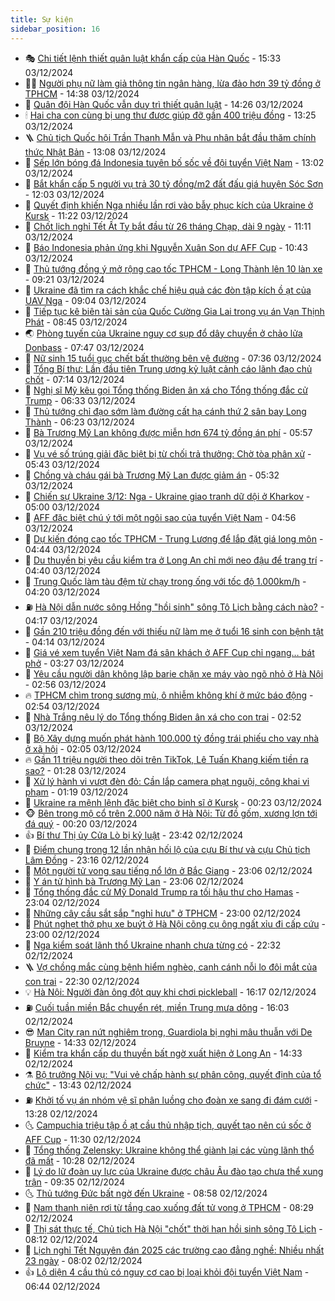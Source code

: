 ```yaml
---
title: Sự kiện
sidebar_position: 16
---
```


<!-- dantri-su-kien:START -->
- 🎭 [Chi tiết lệnh thiết quân luật khẩn cấp của Hàn Quốc](https://dantri.com.vn/the-gioi/chi-tiet-lenh-thiet-quan-luat-khan-cap-cua-han-quoc-20241203222432858.htm) - 15:33 03/12/2024
- 👨‍🏫 [Người phụ nữ làm giả thông tin ngân hàng, lừa đảo hơn 39 tỷ đồng ở TPHCM](https://dantri.com.vn/phap-luat/nguoi-phu-nu-lam-gia-thong-tin-ngan-hang-lua-dao-hon-39-ty-dong-o-tphcm-20241203200342510.htm) - 14:38 03/12/2024
- 🌮 [Quân đội Hàn Quốc vẫn duy trì thiết quân luật](https://dantri.com.vn/the-gioi/quan-doi-han-quoc-van-duy-tri-thiet-quan-luat-20241203211539457.htm) - 14:26 03/12/2024
- 🕯 [Hai cha con cùng bị ung thư được giúp đỡ gần 400 triệu đồng](https://dantri.com.vn/tam-long-nhan-ai/hai-cha-con-cung-bi-ung-thu-duoc-giup-do-gan-400-trieu-dong-20241203150202615.htm) - 13:25 03/12/2024
- 🪜 [Chủ tịch Quốc hội Trần Thanh Mẫn và Phu nhân bắt đầu thăm chính thức Nhật Bản](https://dantri.com.vn/xa-hoi/chu-tich-quoc-hoi-tran-thanh-man-va-phu-nhan-bat-dau-tham-chinh-thuc-nhat-ban-20241203200718126.htm) - 13:08 03/12/2024
- 🐘 [Sếp lớn bóng đá Indonesia tuyên bố sốc về đội tuyển Việt Nam](https://dantri.com.vn/the-thao/sep-lon-bong-da-indonesia-tuyen-bo-soc-ve-doi-tuyen-viet-nam-20241203195839828.htm) - 13:02 03/12/2024
- 🤔 [Bắt khẩn cấp 5 người vụ trả 30 tỷ đồng/m2 đất đấu giá huyện Sóc Sơn](https://dantri.com.vn/phap-luat/bat-khan-cap-5-nguoi-vu-tra-30-ty-dongm2-dat-dau-gia-huyen-soc-son-20241203190325768.htm) - 12:03 03/12/2024
- 🧠 [Quyết định khiến Nga nhiều lần rơi vào bẫy phục kích của Ukraine ở Kursk](https://dantri.com.vn/the-gioi/quyet-dinh-khien-nga-nhieu-lan-roi-vao-bay-phuc-kich-cua-ukraine-o-kursk-20241203175030246.htm) - 11:22 03/12/2024
- 📝 [Chốt lịch nghỉ Tết Ất Tỵ bắt đầu từ 26 tháng Chạp, dài 9 ngày](https://dantri.com.vn/lao-dong-viec-lam/chot-lich-nghi-tet-at-ty-bat-dau-tu-26-thang-chap-dai-9-ngay-20241203170124017.htm) - 11:11 03/12/2024
- 🦏 [Báo Indonesia phản ứng khi Nguyễn Xuân Son dự AFF Cup](https://dantri.com.vn/the-thao/bao-indonesia-phan-ung-khi-nguyen-xuan-son-du-aff-cup-20241203173513597.htm) - 10:43 03/12/2024
- 🥰 [Thủ tướng đồng ý mở rộng cao tốc TPHCM - Long Thành lên 10 làn xe](https://dantri.com.vn/xa-hoi/thu-tuong-dong-y-mo-rong-cao-toc-tphcm-long-thanh-len-10-lan-xe-20241203161210025.htm) - 09:21 03/12/2024
- 🤗 [Ukraine đã tìm ra cách khắc chế hiệu quả các đòn tập kích ồ ạt của UAV Nga](https://dantri.com.vn/the-gioi/ukraine-da-tim-ra-cach-khac-che-hieu-qua-cac-don-tap-kich-o-at-cua-uav-nga-20241203143136040.htm) - 09:04 03/12/2024
- 🌈 [Tiếp tục kê biên tài sản của Quốc Cường Gia Lai trong vụ án Vạn Thịnh Phát](https://dantri.com.vn/phap-luat/tiep-tuc-ke-bien-tai-san-cua-quoc-cuong-gia-lai-trong-vu-an-van-thinh-phat-20241203140330061.htm) - 08:45 03/12/2024
- 🌏 [Phòng tuyến của Ukraine nguy cơ sụp đổ dây chuyền ở chảo lửa Donbass](https://dantri.com.vn/the-gioi/phong-tuyen-cua-ukraine-nguy-co-sup-do-day-chuyen-o-chao-lua-donbass-20241203135354447.htm) - 07:47 03/12/2024
- 💄 [Nữ sinh 15 tuổi gục chết bất thường bên vệ đường](https://dantri.com.vn/phap-luat/nu-sinh-15-tuoi-guc-chet-bat-thuong-ben-ve-duong-20241203141450180.htm) - 07:36 03/12/2024
- 👺 [Tổng Bí thư: Lần đầu tiên Trung ương kỷ luật cảnh cáo lãnh đạo chủ chốt](https://dantri.com.vn/xa-hoi/tong-bi-thu-lan-dau-tien-trung-uong-ky-luat-canh-cao-lanh-dao-chu-chot-20241203093055405.htm) - 07:14 03/12/2024
- 👹 [Nghị sĩ Mỹ kêu gọi Tổng thống Biden ân xá cho Tổng thống đắc cử Trump](https://dantri.com.vn/the-gioi/nghi-si-my-keu-goi-tong-thong-biden-an-xa-cho-tong-thong-dac-cu-trump-20241203121537342.htm) - 06:33 03/12/2024
- 🌊 [Thủ tướng chỉ đạo sớm làm đường cất hạ cánh thứ 2 sân bay Long Thành](https://dantri.com.vn/xa-hoi/thu-tuong-chi-dao-som-lam-duong-cat-ha-canh-thu-2-san-bay-long-thanh-20241203124936748.htm) - 06:23 03/12/2024
- 🤠 [Bà Trương Mỹ Lan không được miễn hơn 674 tỷ đồng án phí](https://dantri.com.vn/phap-luat/ba-truong-my-lan-khong-duoc-mien-hon-674-ty-dong-an-phi-20241203122405400.htm) - 05:57 03/12/2024
- 🎊 [Vụ vé số trúng giải đặc biệt bị từ chối trả thưởng: Chờ tòa phân xử](https://dantri.com.vn/xa-hoi/vu-ve-so-trung-giai-dac-biet-bi-tu-choi-tra-thuong-cho-toa-phan-xu-20241203121152502.htm) - 05:43 03/12/2024
- 🐘 [Chồng và cháu gái bà Trương Mỹ Lan được giảm án](https://dantri.com.vn/phap-luat/chong-va-chau-gai-ba-truong-my-lan-duoc-giam-an-20241202102901256.htm) - 05:32 03/12/2024
- 💂 [Chiến sự Ukraine 3/12: Nga - Ukraine giao tranh dữ dội ở Kharkov](https://dantri.com.vn/the-gioi/chien-su-ukraine-312-nga-ukraine-giao-tranh-du-doi-o-kharkov-20241203095139409.htm) - 05:00 03/12/2024
- 👹 [AFF đặc biệt chú ý tới một ngôi sao của tuyển Việt Nam](https://dantri.com.vn/the-thao/aff-dac-biet-chu-y-toi-mot-ngoi-sao-cua-tuyen-viet-nam-20241203113527455.htm) - 04:56 03/12/2024
- 🦒 [Dự kiến đóng cao tốc TPHCM - Trung Lương để lắp đặt giá long môn](https://dantri.com.vn/xa-hoi/du-kien-dong-cao-toc-tphcm-trung-luong-de-lap-dat-gia-long-mon-20241203113546722.htm) - 04:44 03/12/2024
- 🗽 [Du thuyền bị yêu cầu kiểm tra ở Long An chỉ mới neo đậu để trang trí](https://dantri.com.vn/xa-hoi/du-thuyen-bi-yeu-cau-kiem-tra-o-long-an-chi-moi-neo-dau-de-trang-tri-20241203112634045.htm) - 04:40 03/12/2024
- 💄 [Trung Quốc làm tàu đệm từ chạy trong ống với tốc độ 1.000km/h](https://dantri.com.vn/khoa-hoc-cong-nghe/trung-quoc-lam-tau-dem-tu-chay-trong-ong-voi-toc-do-1000kmh-20241203080533375.htm) - 04:20 03/12/2024
- ⛽️ [Hà Nội dẫn nước sông Hồng &quot;hồi sinh&quot; sông Tô Lịch bằng cách nào?](https://dantri.com.vn/xa-hoi/ha-noi-dan-nuoc-song-hong-hoi-sinh-song-to-lich-bang-cach-nao-20241203110454245.htm) - 04:17 03/12/2024
- 🥷 [Gần 210 triệu đồng đến với thiếu nữ làm mẹ ở tuổi 16 sinh con bệnh tật](https://dantri.com.vn/tam-long-nhan-ai/gan-210-trieu-dong-den-voi-thieu-nu-lam-me-o-tuoi-16-sinh-con-benh-tat-20241203065915563.htm) - 04:14 03/12/2024
- 🤖 [Giá vé xem tuyển Việt Nam đá sân khách ở AFF Cup chỉ ngang… bát phở](https://dantri.com.vn/the-thao/gia-ve-xem-tuyen-viet-nam-da-san-khach-o-aff-cup-chi-ngang-bat-pho-20241203102704300.htm) - 03:27 03/12/2024
- 🌊 [Yêu cầu người dân không lập barie chặn xe máy vào ngõ nhỏ ở Hà Nội](https://dantri.com.vn/doi-song/yeu-cau-nguoi-dan-khong-lap-barie-chan-xe-may-vao-ngo-nho-o-ha-noi-20241203093948324.htm) - 02:56 03/12/2024
- 🔥 [TPHCM chìm trong sương mù, ô nhiễm không khí ở mức báo động](https://dantri.com.vn/xa-hoi/tphcm-chim-trong-suong-mu-o-nhiem-khong-khi-o-muc-bao-dong-20241202232440849.htm) - 02:54 03/12/2024
- 🦏 [Nhà Trắng nêu lý do Tổng thống Biden ân xá cho con trai](https://dantri.com.vn/the-gioi/nha-trang-neu-ly-do-tong-thong-biden-an-xa-cho-con-trai-20241203074051445.htm) - 02:52 03/12/2024
- 🐘 [Bộ Xây dựng muốn phát hành 100.000 tỷ đồng trái phiếu cho vay nhà ở xã hội](https://dantri.com.vn/bat-dong-san/bo-xay-dung-muon-phat-hanh-100000-ty-dong-trai-phieu-cho-vay-nha-o-xa-hoi-20241203012455969.htm) - 02:05 03/12/2024
- 🔥 [Gần 11 triệu người theo dõi trên TikTok, Lê Tuấn Khang kiếm tiền ra sao?](https://dantri.com.vn/kinh-doanh/gan-11-trieu-nguoi-theo-doi-tren-tiktok-le-tuan-khang-kiem-tien-ra-sao-20241202235959057.htm) - 01:28 03/12/2024
- 💼 [Xử lý hành vi vượt đèn đỏ: Cần lắp camera phạt nguội, công khai vi phạm](https://dantri.com.vn/xa-hoi/xu-ly-hanh-vi-vuot-den-do-can-lap-camera-phat-nguoi-cong-khai-vi-pham-20241202230348303.htm) - 01:19 03/12/2024
- 🚀 [Ukraine ra mệnh lệnh đặc biệt cho binh sĩ ở Kursk](https://dantri.com.vn/the-gioi/ukraine-ra-menh-lenh-dac-biet-cho-binh-si-o-kursk-20241203065921143.htm) - 00:23 03/12/2024
- 🐵 [Bên trong mộ cổ trên 2.000 năm ở Hà Nội: Từ đồ gốm, xương lợn tới đá quý](https://dantri.com.vn/doi-song/ben-trong-mo-co-tren-2000-nam-o-ha-noi-tu-do-gom-xuong-lon-toi-da-quy-20241202152446379.htm) - 00:20 03/12/2024
- 👍 [Bí thư Thị ủy Cửa Lò bị kỷ luật](https://dantri.com.vn/xa-hoi/bi-thu-thi-uy-cua-lo-bi-ky-luat-20241202224326774.htm) - 23:42 02/12/2024
- 🚦 [Điểm chung trong 12 lần nhận hối lộ của cựu Bí thư và cựu Chủ tịch Lâm Đồng](https://dantri.com.vn/phap-luat/diem-chung-trong-12-lan-nhan-hoi-lo-cua-cuu-bi-thu-va-cuu-chu-tich-lam-dong-20241202234749267.htm) - 23:16 02/12/2024
- 🥸 [Một người tử vong sau tiếng nổ lớn ở Bắc Giang](https://dantri.com.vn/xa-hoi/mot-nguoi-tu-vong-sau-tieng-no-lon-o-bac-giang-20241203000431714.htm) - 23:06 02/12/2024
- 🥷 [Y án tử hình bà Trương Mỹ Lan](https://dantri.com.vn/phap-luat/y-an-tu-hinh-ba-truong-my-lan-20241202195727373.htm) - 23:06 02/12/2024
- 🤡 [Tổng thống đắc cử Mỹ Donald Trump ra tối hậu thư cho Hamas](https://dantri.com.vn/the-gioi/tong-thong-dac-cu-my-donald-trump-ra-toi-hau-thu-cho-hamas-20241203055727509.htm) - 23:04 02/12/2024
- 🥳 [Những cây cầu sắt sắp &quot;nghỉ hưu&quot; ở TPHCM](https://dantri.com.vn/xa-hoi/nhung-cay-cau-sat-sap-nghi-huu-o-tphcm-20241130153621037.htm) - 23:00 02/12/2024
- 🤩 [Phút nghẹt thở phụ xe buýt ở Hà Nội cõng cụ ông ngất xỉu đi cấp cứu](https://dantri.com.vn/lao-dong-viec-lam/phut-nghet-tho-phu-xe-buyt-o-ha-noi-cong-cu-ong-ngat-xiu-di-cap-cuu-20241202172401521.htm) - 23:00 02/12/2024
- 🎡 [Nga kiểm soát lãnh thổ Ukraine nhanh chưa từng có](https://dantri.com.vn/the-gioi/nga-kiem-soat-lanh-tho-ukraine-nhanh-chua-tung-co-20241203052039636.htm) - 22:32 02/12/2024
- 🪜 [Vợ chồng mắc cùng bệnh hiểm nghèo, canh cánh nỗi lo đôi mắt của con trai](https://dantri.com.vn/tam-long-nhan-ai/vo-chong-mac-cung-benh-hiem-ngheo-canh-canh-noi-lo-doi-mat-cua-con-trai-20241202063237616.htm) - 22:30 02/12/2024
- 💡 [Hà Nội: Người đàn ông đột quỵ khi chơi pickleball](https://dantri.com.vn/suc-khoe/ha-noi-nguoi-dan-ong-dot-quy-khi-choi-pickleball-20241202231324005.htm) - 16:17 02/12/2024
- ⛽️ [Cuối tuần miền Bắc chuyển rét, miền Trung mưa dông](https://dantri.com.vn/xa-hoi/cuoi-tuan-mien-bac-chuyen-ret-mien-trung-mua-dong-20241202225522923.htm) - 16:03 02/12/2024
- 😎 [Man City rạn nứt nghiêm trọng, Guardiola bị nghi mâu thuẫn với De Bruyne](https://dantri.com.vn/the-thao/man-city-ran-nut-nghiem-trong-guardiola-bi-nghi-mau-thuan-voi-de-bruyne-20241202213304756.htm) - 14:33 02/12/2024
- 🗽 [Kiểm tra khẩn cấp du thuyền bất ngờ xuất hiện ở Long An](https://dantri.com.vn/xa-hoi/kiem-tra-khan-cap-du-thuyen-bat-ngo-xuat-hien-o-long-an-20241202205926595.htm) - 14:33 02/12/2024
- ⚗️ [Bộ trưởng Nội vụ: &quot;Vui vẻ chấp hành sự phân công, quyết định của tổ chức&quot;](https://dantri.com.vn/xa-hoi/bo-truong-noi-vu-vui-ve-chap-hanh-su-phan-cong-quyet-dinh-cua-to-chuc-20241202202858611.htm) - 13:43 02/12/2024
- ⛽️ [Khởi tố vụ án nhóm vệ sĩ phân luồng cho đoàn xe sang đi đám cưới](https://dantri.com.vn/phap-luat/khoi-to-vu-an-nhom-ve-si-phan-luong-cho-doan-xe-sang-di-dam-cuoi-20241202192454795.htm) - 13:28 02/12/2024
- 🌜 [Campuchia triệu tập ồ ạt cầu thủ nhập tịch, quyết tạo nên cú sốc ở AFF Cup](https://dantri.com.vn/the-thao/campuchia-trieu-tap-o-at-cau-thu-nhap-tich-quyet-tao-nen-cu-soc-o-aff-cup-20241202174037746.htm) - 11:30 02/12/2024
- 🦩 [Tổng thống Zelensky: Ukraine không thể giành lại các vùng lãnh thổ đã mất](https://dantri.com.vn/the-gioi/tong-thong-zelensky-ukraine-khong-the-gianh-lai-cac-vung-lanh-tho-da-mat-20241202171232713.htm) - 10:28 02/12/2024
- 🦒 [Lý do lữ đoàn uy lực của Ukraine được châu Âu đào tạo chưa thể xung trận](https://dantri.com.vn/the-gioi/ly-do-lu-doan-uy-luc-cua-ukraine-duoc-chau-au-dao-tao-chua-the-xung-tran-20241202160431137.htm) - 09:35 02/12/2024
- 🌜 [Thủ tướng Đức bất ngờ đến Ukraine](https://dantri.com.vn/the-gioi/thu-tuong-duc-bat-ngo-den-ukraine-20241202152446359.htm) - 08:58 02/12/2024
- 🐎 [Nam thanh niên rơi từ tầng cao xuống đất tử vong ở TPHCM](https://dantri.com.vn/xa-hoi/nam-thanh-nien-roi-tu-tang-cao-xuong-dat-tu-vong-o-tphcm-20241202150153412.htm) - 08:29 02/12/2024
- 🌋 [Thị sát thực tế, Chủ tịch Hà Nội &quot;chốt&quot; thời hạn hồi sinh sông Tô Lịch](https://dantri.com.vn/xa-hoi/thi-sat-thuc-te-chu-tich-ha-noi-chot-thoi-han-hoi-sinh-song-to-lich-20241202150126099.htm) - 08:12 02/12/2024
- 🧰 [Lịch nghỉ Tết Nguyên đán 2025 các trường cao đẳng nghề: Nhiều nhất 23 ngày](https://dantri.com.vn/giao-duc/lich-nghi-tet-nguyen-dan-2025-cac-truong-cao-dang-nghe-nhieu-nhat-23-ngay-20241202145431321.htm) - 08:02 02/12/2024
- 👍 [Lộ diện 4 cầu thủ có nguy cơ cao bị loại khỏi đội tuyển Việt Nam](https://dantri.com.vn/the-thao/lo-dien-4-cau-thu-co-nguy-co-cao-bi-loai-khoi-doi-tuyen-viet-nam-20241202134215128.htm) - 06:44 02/12/2024<!-- dantri-su-kien:END -->
